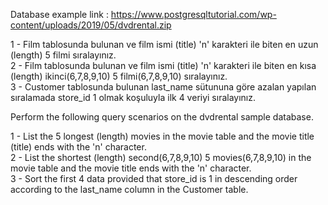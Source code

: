 Database example link : https://www.postgresqltutorial.com/wp-content/uploads/2019/05/dvdrental.zip 


1 - Film tablosunda bulunan ve film ismi (title) 'n' karakteri ile biten en uzun (length) 5 filmi sıralayınız. <br>
2 - Film tablosunda bulunan ve film ismi (title) 'n' karakteri ile biten en kısa (length) ikinci(6,7,8,9,10) 5 filmi(6,7,8,9,10) sıralayınız.  <br>
3 - Customer tablosunda bulunan last_name sütununa göre azalan yapılan sıralamada store_id 1 olmak koşuluyla ilk 4 veriyi sıralayınız.  <br> 

Perform the following query scenarios on the dvdrental sample database.

1 - List the 5 longest (length) movies in the movie table and the movie title (title) ends with the 'n' character. <br>
2 - List the shortest (length) second(6,7,8,9,10) 5 movies(6,7,8,9,10) in the movie table and the movie title ends with the 'n' character. <br>
3 - Sort the first 4 data provided that store_id is 1 in descending order according to the last_name column in the Customer table. <br>